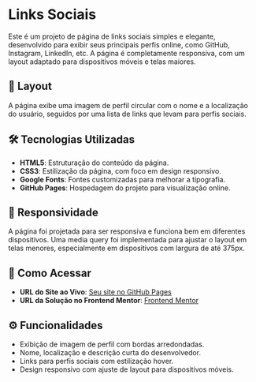# Links Sociais

Este é um projeto de página de links sociais simples e elegante, desenvolvido para exibir seus principais perfis online, como GitHub, Instagram, LinkedIn, etc. A página é completamente responsiva, com um layout adaptado para dispositivos móveis e telas maiores.

## 🎨 Layout

A página exibe uma imagem de perfil circular com o nome e a localização do usuário, seguidos por uma lista de links que levam para perfis sociais.

## 🛠️ Tecnologias Utilizadas

- **HTML5**: Estruturação do conteúdo da página.
- **CSS3**: Estilização da página, com foco em design responsivo.
- **Google Fonts**: Fontes customizadas para melhorar a tipografia.
- **GitHub Pages**: Hospedagem do projeto para visualização online.

## 📱 Responsividade

A página foi projetada para ser responsiva e funciona bem em diferentes dispositivos. Uma media query foi implementada para ajustar o layout em telas menores, especialmente em dispositivos com largura de até 375px.

## 🚀 Como Acessar

- **URL do Site ao Vivo**: [Seu site no GitHub Pages](https://lucascruz-lab.github.io/Links-Sociais/)
- **URL da Solução no Frontend Mentor**: [Frontend Mentor](https://www.frontendmentor.io/profile/seu-usuario)

## ⚙️ Funcionalidades

- Exibição de imagem de perfil com bordas arredondadas.
- Nome, localização e descrição curta do desenvolvedor.
- Links para perfis sociais com estilização hover.
- Design responsivo com ajuste de layout para dispositivos móveis.




